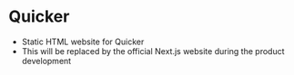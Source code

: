 # Quicker

- Static HTML website for Quicker
- This will be replaced by the official Next.js website during the product development
